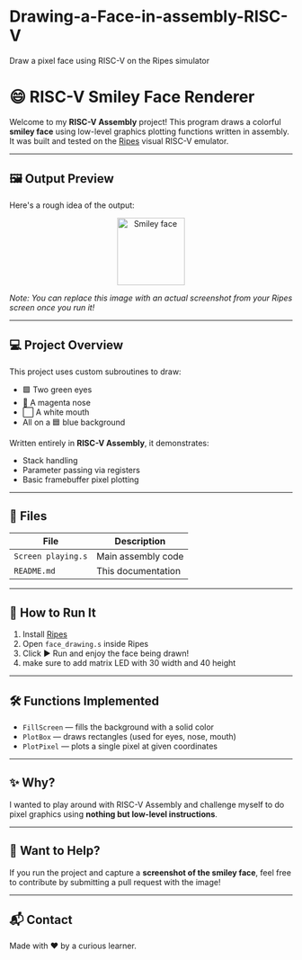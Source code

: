 # Drawing-a-Face-in-assembly-RISC-V
Draw a pixel face using RISC-V on the Ripes simulator
# 😄 RISC-V Smiley Face Renderer

Welcome to my **RISC-V Assembly** project! This program draws a colorful **smiley face** using low-level graphics plotting functions written in assembly.  
It was built and tested on the [Ripes](https://github.com/mortbopet/Ripes) visual RISC-V emulator.

---

## 🖼️ Output Preview

Here's a rough idea of the output:

<p align="center">
  <img src="https://em-content.zobj.net/source/microsoft-teams/363/grinning-face_1f600.png" width="120" alt="Smiley face"/>
</p>

*Note: You can replace this image with an actual screenshot from your Ripes screen once you run it!*

---

## 💻 Project Overview

This project uses custom subroutines to draw:
- 🟩 Two green eyes
- 💜 A magenta nose
- ⬜ A white mouth  
- All on a 🟦 blue background

Written entirely in **RISC-V Assembly**, it demonstrates:
- Stack handling
- Parameter passing via registers
- Basic framebuffer pixel plotting

---

## 📁 Files

| File              | Description                         |
|-------------------|-------------------------------------|
| `Screen playing.s`  | Main assembly code                  |
| `README.md`       | This documentation                  |

---

## 🚀 How to Run It

1. Install [Ripes](https://github.com/mortbopet/Ripes)  
2. Open `face_drawing.s` inside Ripes  
3. Click ▶️ Run and enjoy the face being drawn!
4. make sure to add matrix LED with 30 width and 40 height

---

## 🛠️ Functions Implemented

- `FillScreen` — fills the background with a solid color  
- `PlotBox` — draws rectangles (used for eyes, nose, mouth)  
- `PlotPixel` — plots a single pixel at given coordinates  

---

## ✨ Why?

I wanted to play around with RISC-V Assembly and challenge myself to do pixel graphics using **nothing but low-level instructions**.

---

## 📸 Want to Help?

If you run the project and capture a **screenshot of the smiley face**, feel free to contribute by submitting a pull request with the image!

---

## 📬 Contact

Made with ❤️ by a curious learner.


